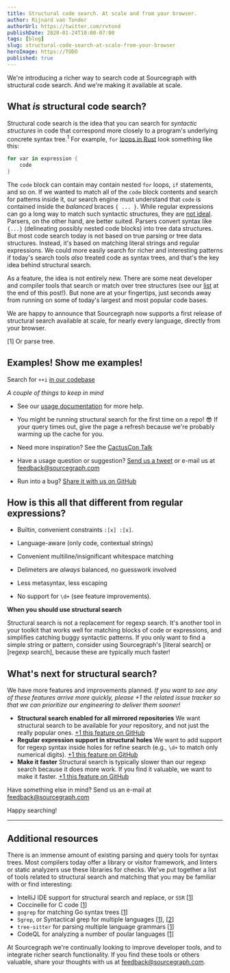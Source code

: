 ```yaml
---
title: Structural code search. At scale and from your browser.
author: Rijnard van Tonder
authorUrl: https://twitter.com/rvtond
publishDate: 2020-01-24T10:00-07:00
tags: [blog]
slug: structural-code-search-at-scale-from-your-browser
heroImage: https://TODO
published: true
---
```


We're introducing a richer way to search code at Sourcegraph with structural
code search. And we're making it available at scale.

## What _is_ structural code search?

Structural code search is the idea that you can search for _syntactic
structures_ in code that correspond more closely to a program's underlying
concrete syntax tree.<sup>1</sup> For example, `for` [loops in Rust](https://doc.rust-lang.org/1.2.0/book/for-loops.html) look something like
this:

```rust
for var in expression {
    code
}
```

The `code` block can contain may contain nested `for` loops, `if` statements,
and so on. If we wanted to match all of the `code` block contents and search
for patterns inside it, our search engine must understand that `code` is
contained inside the _balanced_ braces `{ ... }`. While regular expressions can
go a long way to match such syntactic structures, they are [not
ideal](https://stackoverflow.com/questions/1732348/regex-match-open-tags-except-xhtml-self-contained-tags).
Parsers, on the other hand, are better suited. Parsers convert syntax like
`{...}` (delineating possibly nested code blocks) into tree data structures.
But most code search today is not based on true parsing or tree data
structures. Instead, it's based on matching literal strings and regular
expressions. We could more easily search for richer and interesting patterns if
today's search tools _also_ treated code as syntax trees, and that's the key
idea behind structural search. 

As a feature, the idea is not entirely new. There are some neat developer and
compiler tools that search or match over tree structures (see our [list]() at
the end of this post!). But none are at your fingertips, just seconds away from
running on some of today's largest and most popular code bases.

We are happy to announce that Sourcegraph now supports a first release of
structural search available at scale, for nearly every language, directly from
your browser.

[1] Or parse tree.

## Examples! Show me examples!

Search for `++i` [in our codebase](https://sourcegraph.com/search?q=repo:%5Egithub%5C.com/sourcegraph/sourcegraph%24++lang:typescript+%27for+%28:%5Bx%5D+%2B%2Bi%29%27&patternType=structural)

*A couple of things to keep in mind*

- See our [usage documentation](https://docs.sourcegraph.com/user/search/structural) for more help.

- You might be running structural search for the first time on a repo! :sunglasses: If your
query times out, give the page a refresh because we're probably warming up the
cache for you. 

- Need more inspiration? See the [CactusCon Talk](https://www.youtube.com/watch?v=yOZQsZs35FA)

- Have a usage question or suggestion? [Send us a tweet](https://twitter.com/srcgraph) or e-mail us at <feedback@sourcegraph.com>

- Run into a bug? [Share it with us on GitHub](https://github.com/sourcegraph/sourcegraph/issues/new?assignees=&labels=&template=bug_report.md&title=)

## How is this all that different from regular expressions?

- Builtin, convenient constraints `:[x] :[x]`.
- Language-aware (only code, contextual strings)
- Convenient multiline/insignificant whitespace matching
- Delimeters are _always_ balanced, no guesswork involved
- Less metasyntax, less escaping

- No support for `\d+` (see feature improvements).

**When you should use structural search**

Structural search is not a replacement for regexp search. It's another tool in
your toolkit that works well for matching blocks of code or expressions, and
simplifies catching buggy syntactic patterns. If you only want to find a simple
string or pattern, consider using Sourcegraph's [literal search] or [regexp
search], because these are typically much faster!

## What's next for structural search?

We have more features and improvements planned. _If you want to see any of
these features arrive more quickly, please +1 the related issue tracker so
that we can prioritize our engineering to deliver them sooner!_

- **Structural search enabled for all mirrored repositories** We want structural
  search to be available for _your_ repository, and not just the really popular
  ones. [+1 this feature on GitHub](https://github.com/sourcegraph/sourcegraph/FIXME)
- **Regular expression support in structural holes** We want to add support for
  regexp syntax inside holes for refine search (e.g., `\d+` to match only
  numerical digits). [+1 this feature on GitHub](https://github.com/sourcegraph/sourcegraph/FIXME)
- **Make it faster** Structural search is typically slower than our regexp
  search because it does more work. If you find it valuable, we
  want to make it faster. [+1 this feature on GitHub](https://github.com/sourcegraph/sourcegraph/FIXME)

Have something else in mind? Send us an e-mail at <feedback@sourcegraph.com>

Happy searching!

---

## Additional resources

There is an immense amount of existing parsing and query tools for syntax
trees. Most compilers today offer a library or visitor framework, and linters
or static analyzers use these libraries for checks. We've put together a list
of tools related to structural search and matching that you may be
familiar with or find interesting:

- IntelliJ IDE support for structural search and replace, or `SSR` [[1](https://www.jetbrains.com/help/idea/structural-search-and-replace.html)]
- Coccinelle for C code [[1](http://coccinelle.lip6.fr/)]
- `gogrep` for matching Go syntax trees [[1](https://github.com/mvdan/gogrep)]
- `Sgrep`, or Syntactical grep for multiple languages [[1](https://github.com/facebookarchive/pfff/wiki/Sgrep)], [[2](https://github.com/returntocorp/bento/blob/master/SGREP-README.md)]
- `tree-sitter` for parsing multiple language grammars [[1](https://github.com/tree-sitter/tree-sitter)]
- CodeQL for analyzing a number of poular languages [[1](https://securitylab.github.com/tools/codeql)]

At Sourcegraph we're continually looking to improve developer tools, and to
integrate richer search functionality. If you find these tools or others
valuable, share your thoughts with us at <feedback@sourcegraph.com>.


